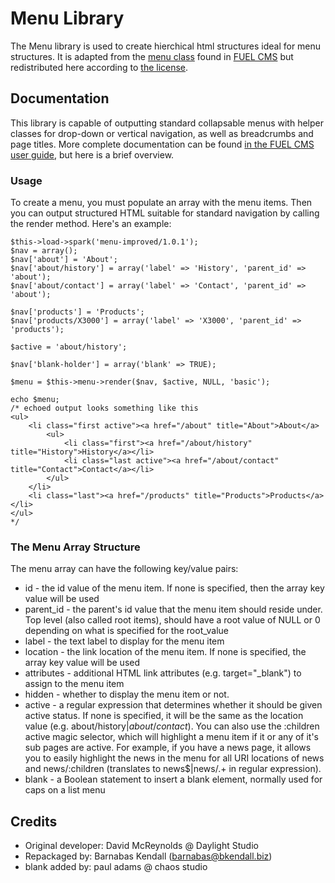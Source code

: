 # Menu Library

The Menu library is used to create hierchical html structures ideal for menu structures. It is adapted from the [menu class](http://www.getfuelcms.com/user_guide/libraries/menu) found in [FUEL CMS](http://www.getfuelcms.com/) but redistributed here according to [the license](http://www.apache.org/licenses/LICENSE-2.0).

## Documentation

This library is capable of outputting standard collapsable menus with helper classes for drop-down or vertical navigation, as well as breadcrumbs and page titles. More complete documentation can be found [in the FUEL CMS user guide](http://www.getfuelcms.com/user_guide/libraries/menu), but here is a brief overview.

### Usage

To create a menu, you must populate an array with the menu items. Then you can output structured HTML suitable for standard navigation by calling the render method. Here's an example:

	$this->load->spark('menu-improved/1.0.1');
	$nav = array();
	$nav['about'] = 'About';
	$nav['about/history'] = array('label' => 'History', 'parent_id' => 'about');
	$nav['about/contact'] = array('label' => 'Contact', 'parent_id' => 'about');
	 
	$nav['products'] = 'Products';
	$nav['products/X3000'] = array('label' => 'X3000', 'parent_id' => 'products');
	 
	$active = 'about/history';

	$nav['blank-holder'] = array('blank' => TRUE);

	$menu = $this->menu->render($nav, $active, NULL, 'basic');
	 
	echo $menu;
	/* echoed output looks something like this
	<ul>
		<li class="first active"><a href="/about" title="About">About</a>
			<ul>
				<li class="first"><a href="/about/history" title="History">History</a></li>
				<li class="last active"><a href="/about/contact" title="Contact">Contact</a></li>
			</ul>
		</li>
		<li class="last"><a href="/products" title="Products">Products</a></li>
	</ul>
	*/


### The Menu Array Structure

The menu array can have the following key/value pairs:

* id - the id value of the menu item. If none is specified, then the array key value will be used
* parent_id - the parent's id value that the menu item should reside under. Top level (also called root items), should have a root value of NULL or 0 depending on what is specified for the root_value
* label - the text label to display for the menu item
* location - the link location of the menu item. If none is specified, the array key value will be used
* attributes - additional HTML link attributes (e.g. target="_blank") to assign to the menu item
* hidden - whether to display the menu item or not.
* active - a regular expression that determines whether it should be given active status. If none is specified, it will be the same as the location value (e.g. about/history$|about/contact$). You can also use the :children active magic selector, which will highlight a menu item if it or any of it's sub pages are active. For example, if you have a news page, it allows you to easily highlight the news in the menu for all URI locations of news and news/:children (translates to news$|news/.+ in regular expression).
* blank - a Boolean statement to insert a blank element, normally used for caps on a list menu

## Credits
- Original developer: David McReynolds @ Daylight Studio
- Repackaged by: Barnabas Kendall (barnabas@bkendall.biz)
- blank added by: paul adams @ chaos studio
